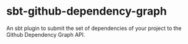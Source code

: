 # sbt-github-dependency-graph

An sbt plugin to submit the set of dependencies of your project to the Github Dependency Graph API.
